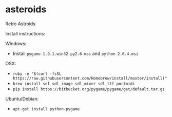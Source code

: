 asteroids
=========

Retro Astroids

Install instructions:

Windows:
- Install `pygame-1.9.1.win32-py2.6.msi` and `python-2.6.4.msi`

OSX:
- `ruby -e "$(curl -fsSL https://raw.githubusercontent.com/Homebrew/install/master/install)"`
- `brew install sdl sdl_image sdl_mixer sdl_ttf portmidi`
- `pip install https://bitbucket.org/pygame/pygame/get/default.tar.gz`

Ubuntu/Debian:
- `apt-get install python-pygame`




